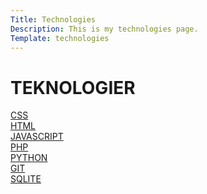 ```yaml
---
Title: Technologies
Description: This is my technologies page.
Template: technologies
---
```



TEKNOLOGIER
==============

<div class="first">
    <a href="technology/css">CSS</a>
</div>

<div class="second">
    <a href="technology/html">HTML</a>
</div>

<div class="third">
<a href="technology/javascript">JAVASCRIPT</a>
</div>

<div class="fourth">
<a href="technology/php">PHP</a>
</div>

<div class="fifth">
<a href="technology/python">PYTHON</a>
</div>

<div class="sixth">
<a href="technology/git">GIT</a>
</div>

<div class="seventh">
<a href="technology/sqlite">SQLITE</a>
</div>
